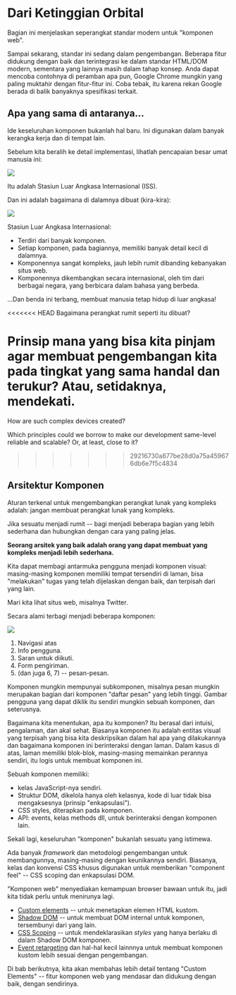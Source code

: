 # Dari Ketinggian Orbital

Bagian ini menjelaskan seperangkat standar modern untuk "komponen web".

Sampai sekarang, standar ini sedang dalam pengembangan. Beberapa fitur didukung dengan baik dan terintegrasi
ke dalam standar HTML/DOM modern, sementara yang lainnya masih dalam tahap konsep. Anda dapat mencoba contohnya 
di peramban apa pun, Google Chrome mungkin yang paling muktahir dengan fitur-fitur ini. Coba tebak, itu karena
rekan Google berada di balik banyaknya spesifikasi terkait.

## Apa yang sama di antaranya...

Ide keseluruhan komponen bukanlah hal baru. Ini digunakan dalam banyak kerangka kerja dan di tempat lain.

Sebelum kita beralih ke detail implementasi, lihatlah pencapaian besar umat manusia ini:

![](satellite.jpg)

Itu adalah Stasiun Luar Angkasa Internasional (ISS).

Dan ini adalah bagaimana di dalamnya dibuat (kira-kira):

![](satellite-expanded.jpg)

Stasiun Luar Angkasa Internasional:
- Terdiri dari banyak komponen.
- Setiap komponen, pada bagiannya, memiliki banyak detail kecil di dalamnya.
- Komponennya sangat kompleks, jauh lebih rumit dibanding kebanyakan situs web.
- Komponennya dikembangkan secara internasional, oleh tim dari berbagai negara, yang berbicara dalam bahasa yang berbeda.

...Dan benda ini terbang, membuat manusia tetap hidup di luar angkasa!

<<<<<<< HEAD
Bagaimana perangkat rumit seperti itu dibuat?

Prinsip mana yang bisa kita pinjam agar membuat pengembangan kita pada tingkat yang sama handal dan terukur? Atau, setidaknya, mendekati.
=======
How are such complex devices created?

Which principles could we borrow to make our development same-level reliable and scalable? Or, at least, close to it?
>>>>>>> 29216730a877be28d0a75a459676db6e7f5c4834

## Arsitektur Komponen

Aturan terkenal untuk mengembangkan perangkat lunak yang kompleks adalah: jangan membuat perangkat lunak yang kompleks.

Jika sesuatu menjadi rumit -- bagi menjadi beberapa bagian yang lebih sederhana dan hubungkan dengan cara yang paling jelas.

**Seorang arsitek yang baik adalah orang yang dapat membuat yang kompleks menjadi lebih sederhana.**

Kita dapat membagi antarmuka pengguna menjadi komponen visual: masing-masing komponen  memiliki tempat tersendiri di laman, bisa "melakukan" tugas yang telah dijelaskan dengan baik, dan terpisah dari yang lain.

Mari kita lihat situs web, misalnya Twitter.

Secara alami terbagi menjadi beberapa komponen:

![](web-components-twitter.svg)

1. Navigasi atas
2. Info pengguna.
3. Saran untuk diikuti.
4. Form pengiriman.
5. (dan juga 6, 7) -- pesan-pesan.

Komponen mungkin mempunyai subkomponen, misalnya pesan mungkin merupakan bagian dari komponen "daftar pesan" yang lebih tinggi. Gambar pengguna yang dapat diklik itu sendiri mungkin sebuah komponen, dan seterusnya.

Bagaimana kita menentukan, apa itu komponen? Itu berasal dari intuisi, pengalaman, dan akal sehat. Biasanya komponen itu adalah entitas visual yang terpisah yang bisa kita deskripsikan dalam hal apa yang dilakukannya dan bagaimana komponen ini berinteraksi dengan laman. Dalam kasus di atas, laman memiliki blok-blok, masing-masing memainkan perannya sendiri, itu logis untuk membuat komponen ini.

Sebuah komponen memiliki:
- kelas JavaScript-nya sendiri.
- Struktur DOM, dikelola hanya oleh kelasnya, kode di luar tidak bisa mengaksesnya (prinsip "enkapsulasi").
- CSS styles, diterapkan pada komponen.
- API: events, kelas methods dll, untuk berinteraksi dengan komponen lain.

Sekali lagi, keseluruhan "komponen" bukanlah sesuatu yang istimewa.

Ada banyak *framework* dan metodologi pengembangan untuk membangunnya, masing-masing dengan keunikannya sendiri. Biasanya, kelas dan konvensi CSS khusus digunakan untuk memberikan "component feel" -- CSS scoping dan enkapsulasi DOM.

"Komponen web" menyediakan kemampuan browser bawaan untuk itu, jadi kita tidak perlu untuk menirunya lagi.

- [Custom elements](https://html.spec.whatwg.org/multipage/custom-elements.html#custom-elements) -- untuk menetapkan elemen HTML kustom.
- [Shadow DOM](https://dom.spec.whatwg.org/#shadow-trees) -- untuk membuat DOM internal untuk komponen, tersembunyi dari yang lain.
- [CSS Scoping](https://drafts.csswg.org/css-scoping/) -- untuk mendeklarasikan *styles* yang hanya berlaku di dalam Shadow DOM komponen.
- [Event retargeting](https://dom.spec.whatwg.org/#retarget) dan hal-hal kecil lainnnya untuk membuat komponen kustom lebih sesuai dengan pengembangan.

Di bab berikutnya, kita akan membahas lebih detail tentang "Custom Elements" -- fitur komponen web yang mendasar dan didukung dengan baik, dengan sendirinya.
